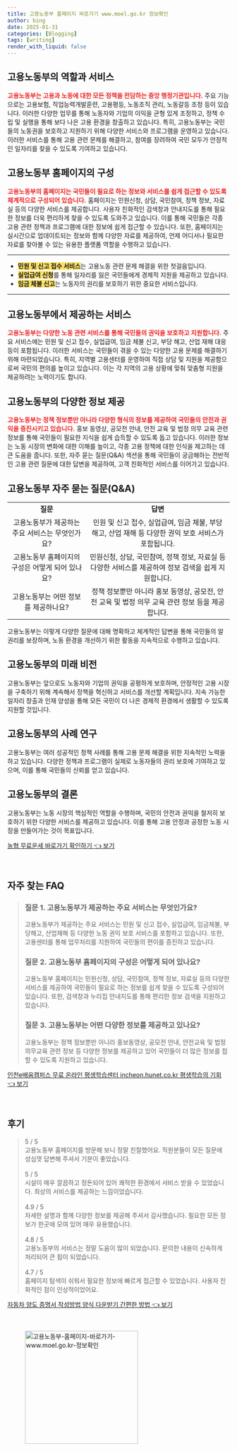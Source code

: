 ```yaml
---
title: 고용노동부 홈페이지 바로가기 www.moel.go.kr 정보확인
author: bing
date: 2025-01-31
categories: [Blogging]
tags: [writing]
render_with_liquid: false
---
```



<h2 id='고용노동부_역할과_서비스'>고용노동부의 역할과 서비스</h2>

<p><b><span style="color: #ee2323;">고용노동부는 고용과 노동에 대한 모든 정책을 전담하는 중앙 행정기관입니다.</span></b> 주요 기능으로는 고용보험, 직업능력개발훈련, 고용평등, 노동조직 관리, 노동갈등 조정 등이 있습니다. 이러한 다양한 업무를 통해 노동자와 기업의 이익을 균형 있게 조정하고, 정책 수립 및 실행을 통해 보다 나은 고용 환경을 창출하고 있습니다. 특히, 고용노동부는 국민들의 노동권을 보호하고 지원하기 위해 다양한 서비스와 프로그램을 운영하고 있습니다. 이러한 서비스를 통해 고용 관련 문제를 해결하고, 참여를 장려하여 국민 모두가 안정적인 일자리를 찾을 수 있도록 기여하고 있습니다.</p>

<h2 id='고용노동부_홈페이지구성'>고용노동부 홈페이지의 구성</h2>

<p><b><span style="color: #ee2323;">고용노동부의 홈페이지는 국민들이 필요로 하는 정보와 서비스를 쉽게 접근할 수 있도록 체계적으로 구성되어 있습니다.</span></b> 홈페이지는 민원신청, 상담, 국민참여, 정책 정보, 자료실 등의 다양한 서비스를 제공합니다. 사용자 친화적인 검색창과 안내지도를 통해 필요한 정보를 더욱 편리하게 찾을 수 있도록 도와주고 있습니다. 이를 통해 국민들은 각종 고용 관련 정책과 프로그램에 대한 정보에 쉽게 접근할 수 있습니다. 또한, 홈페이지는 실시간으로 업데이트되는 정보와 함께 다양한 자료를 제공하여, 언제 어디서나 필요한 자료를 찾아볼 수 있는 유용한 플랫폼 역할을 수행하고 있습니다.</p>

<hr />

<ul>
    <li><b><span style="background-color: #ffe066;">민원 및 신고 접수 서비스</span></b>는 고용노동 관련 문제 해결을 위한 첫걸음입니다.</li>
    <li><b><span style="background-color: #ffe066;">실업급여 신청</span></b>를 통해 일자리를 잃은 국민들에게 경제적 지원을 제공하고 있습니다.</li>
    <li><b><span style="background-color: #ffe066;">임금 체불 신고</span></b>는 노동자의 권리를 보호하기 위한 중요한 서비스입니다.</li>
</ul>

<hr />

<h2 id='고용노동부_제공서비스'>고용노동부에서 제공하는 서비스</h2>

<p><b><span style="color: #ee2323;">고용노동부는 다양한 노동 관련 서비스를 통해 국민들의 권익을 보호하고 지원합니다.</span></b> 주요 서비스에는 민원 및 신고 접수, 실업급여, 임금 체불 신고, 부당 해고, 산업 재해 대응 등이 포함됩니다. 이러한 서비스는 국민들이 겪을 수 있는 다양한 고용 문제를 해결하기 위해 마련되었습니다. 특히, 지역별 고용센터를 운영하여 직접 상담 및 지원을 제공함으로써 국민의 편의를 높이고 있습니다. 이는 각 지역의 고용 상황에 맞춰 맞춤형 지원을 제공하려는 노력이기도 합니다.</p>

<h2 id='고용노동부_정보제공'>고용노동부의 다양한 정보 제공</h2>

<p><b><span style="color: #ee2323;">고용노동부는 정책 정보뿐만 아니라 다양한 형식의 정보를 제공하여 국민들의 안전과 권익을 증진시키고 있습니다.</span></b> 홍보 동영상, 공모전 안내, 안전 교육 및 법정 의무 교육 관련 정보를 통해 국민들이 필요한 지식을 쉽게 습득할 수 있도록 돕고 있습니다. 이러한 정보는 노동 시장의 변화에 대한 이해를 높이고, 각종 고용 정책에 대한 인식을 제고하는 데 큰 도움을 줍니다. 또한, 자주 묻는 질문(Q&A) 섹션을 통해 국민들이 궁금해하는 전반적인 고용 관련 질문에 대한 답변을 제공하여, 고객 친화적인 서비스를 이어가고 있습니다.</p>

<h2 id='고용노동부_QnA'>고용노동부 자주 묻는 질문(Q&A)</h2>

<table>
    <tr>
        <td style="text-align: center; height: 17px;"><b>질문</b></td>
        <td style="text-align: center; height: 17px;"><b>답변</b></td>
    </tr>
    <tr>
        <td style="text-align: center; height: 17px;">고용노동부가 제공하는 주요 서비스는 무엇인가요?</td>
        <td style="text-align: center; height: 17px;">민원 및 신고 접수, 실업급여, 임금 체불, 부당 해고, 산업 재해 등 다양한 권익 보호 서비스가 포함됩니다.</td>
    </tr>
    <tr>
        <td style="text-align: center; height: 17px;">고용노동부 홈페이지의 구성은 어떻게 되어 있나요?</td>
        <td style="text-align: center; height: 17px;">민원신청, 상담, 국민참여, 정책 정보, 자료실 등 다양한 서비스를 제공하여 정보 검색을 쉽게 지원합니다.</td>
    </tr>
    <tr>
        <td style="text-align: center; height: 17px;">고용노동부는 어떤 정보를 제공하나요?</td>
        <td style="text-align: center; height: 17px;">정책 정보뿐만 아니라 홍보 동영상, 공모전, 안전 교육 및 법정 의무 교육 관련 정보 등을 제공합니다.</td>
    </tr>
</table>

<p>고용노동부는 이렇게 다양한 질문에 대해 명확하고 체계적인 답변을 통해 국민들의 알 권리를 보장하며, 노동 환경을 개선하기 위한 활동을 지속적으로 수행하고 있습니다.</p>

<h2 id='고용노동부_미래비전'>고용노동부의 미래 비전</h2>

<p>고용노동부는 앞으로도 노동자와 기업의 권익을 공평하게 보호하며, 안정적인 고용 시장을 구축하기 위해 계속해서 정책을 혁신하고 서비스를 개선할 계획입니다. 지속 가능한 일자리 창출과 인재 양성을 통해 모든 국민이 더 나은 경제적 환경에서 생활할 수 있도록 지원할 것입니다.</p>

<h2 id='고용노동부_사례연구'>고용노동부의 사례 연구</h2>

<p>고용노동부는 여러 성공적인 정책 사례를 통해 고용 문제 해결을 위한 지속적인 노력을 하고 있습니다. 다양한 정책과 프로그램이 실제로 노동자들의 권리 보호에 기여하고 있으며, 이를 통해 국민들의 신뢰를 얻고 있습니다.</p>

<h2 id='고용노동부_결론'>고용노동부의 결론</h2>

<p>고용노동부는 노동 시장의 핵심적인 역할을 수행하며, 국민의 안전과 권익을 철저히 보호하기 위한 다양한 서비스를 제공하고 있습니다. 이를 통해 고용 안정과 공정한 노동 시장을 만들어가는 것이 목표입니다.</p>


<p><a class="click-button" title="농협 무료운세 바로가기 확인하기" href="https://afficreate.github.io/posts/%EB%86%8D%ED%98%91-%EB%AC%B4%EB%A3%8C%EC%9A%B4%EC%84%B8-%EB%B0%94%EB%A1%9C%EA%B0%80%EA%B8%B0-%ED%99%95%EC%9D%B8%ED%95%98%EA%B8%B0/" rel="dofollow">농협 무료운세 바로가기 확인하기 👈 보기</a></p><br>
<h2 id='자주_찾는_FAQ'>자주 찾는 FAQ</h2>
<div itemscope="" itemtype="https://schema.org/FAQPage"> 
<blockquote> 
<div itemscope="" itemprop="mainEntity" itemtype="https://schema.org/Question"> 
<h3 itemprop="name">질문 1. 고용노동부가 제공하는 주요 서비스는 무엇인가요?</h3> 
<div itemscope="" itemprop="acceptedAnswer" itemtype="https://schema.org/Answer"> 
<span itemprop="text"> 
<p>고용노동부가 제공하는 주요 서비스는 민원 및 신고 접수, 실업급여, 임금체불, 부당해고, 산업재해 등 다양한 노동 권익 보호 서비스를 포함하고 있습니다. 또한, 고용센터를 통해 업무처리를 지원하여 국민들의 편이를 증진하고 있습니다.</p> 
</span> 
</div> 
</div> 

<div itemscope="" itemprop="mainEntity" itemtype="https://schema.org/Question"> 
<h3 itemprop="name">질문 2. 고용노동부 홈페이지의 구성은 어떻게 되어 있나요?</h3> 
<div itemscope="" itemprop="acceptedAnswer" itemtype="https://schema.org/Answer"> 
<span itemprop="text"> 
<p>고용노동부 홈페이지는 민원신청, 상담, 국민참여, 정책 정보, 자료실 등의 다양한 서비스를 제공하여 국민들이 필요로 하는 정보를 쉽게 찾을 수 있도록 구성되어 있습니다. 또한, 검색창과 누리집 안내지도를 통해 편리한 정보 검색을 지원하고 있습니다.</p> 
</span> 
</div> 
</div> 

<div itemscope="" itemprop="mainEntity" itemtype="https://schema.org/Question"> 
<h3 itemprop="name">질문 3. 고용노동부는 어떤 다양한 정보를 제공하고 있나요?</h3> 
<div itemscope="" itemprop="acceptedAnswer" itemtype="https://schema.org/Answer"> 
<span itemprop="text"> 
<p>고용노동부는 정책 정보뿐만 아니라 홍보동영상, 공모전 안내, 안전교육 및 법정의무교육 관련 정보 등 다양한 정보를 제공하고 있어 국민들이 더 많은 정보를 접할 수 있도록 지원하고 있습니다.</p> 
</span> 
</div> 
</div> 
</blockquote> 
</div>
<p><a class="click-button" title="인천e배움캠퍼스 무료 온라인 평생학습센터 incheon.hunet.co.kr 평생학습의 기회" href="https://afficreate.github.io/posts/%EC%9D%B8%EC%B2%9Ce%EB%B0%B0%EC%9B%80%EC%BA%A0%ED%8D%BC%EC%8A%A4-%EB%AC%B4%EB%A3%8C-%EC%98%A8%EB%9D%BC%EC%9D%B8-%ED%8F%89%EC%83%9D%ED%95%99%EC%8A%B5%EC%84%BC%ED%84%B0-incheon.hunet.co.kr-%ED%8F%89%EC%83%9D%ED%95%99%EC%8A%B5%EC%9D%98-%EA%B8%B0%ED%9A%8C/" rel="dofollow">인천e배움캠퍼스 무료 온라인 평생학습센터 incheon.hunet.co.kr 평생학습의 기회 👈 보기</a></p><br>
<h2 id='후기'>후기</h2>
<div itemscope itemtype="https://schema.org/Product">
  <blockquote>
  <div itemprop="review" itemscope itemtype="https://schema.org/Review">
      <div itemprop="reviewRating" itemscope itemtype="https://schema.org/Rating"> <span itemprop="ratingValue">5</span> / <span itemprop="bestRating">5</span> </div>
      <span itemprop="reviewBody">고용노동부 홈페이지를 방문해 보니 정말 친절했어요. 직원분들이 모든 질문에 성심껏 답변해 주셔서 기분이 좋았습니다.</span>
  </div>
  <br>
  <div itemprop="review" itemscope itemtype="https://schema.org/Review">
      <div itemprop="reviewRating" itemscope itemtype="https://schema.org/Rating"> <span itemprop="ratingValue">5</span> / <span itemprop="bestRating">5</span> </div>
      <span itemprop="reviewBody">시설이 매우 깔끔하고 정돈되어 있어 쾌적한 환경에서 서비스 받을 수 있었습니다. 최상의 서비스를 제공하는 느낌이었습니다.</span>
  </div>
  <br>
  <div itemprop="review" itemscope itemtype="https://schema.org/Review">
      <div itemprop="reviewRating" itemscope itemtype="https://schema.org/Rating"> <span itemprop="ratingValue">4.9</span> / <span itemprop="bestRating">5</span> </div>
      <span itemprop="reviewBody">자세한 설명과 함께 다양한 정보를 제공해 주셔서 감사했습니다. 필요한 모든 정보가 한곳에 모여 있어 매우 유용했습니다.</span>
  </div>
  <br>
  <div itemprop="review" itemscope itemtype="https://schema.org/Review">
      <div itemprop="reviewRating" itemscope itemtype="https://schema.org/Rating"> <span itemprop="ratingValue">4.8</span> / <span itemprop="bestRating">5</span> </div>
      <span itemprop="reviewBody">고용노동부의 서비스는 정말 도움이 많이 되었습니다. 문의한 내용이 신속하게 처리되어 큰 힘이 되었습니다.</span>
  </div>
  <br>
  <div itemprop="review" itemscope itemtype="https://schema.org/Review">
      <div itemprop="reviewRating" itemscope itemtype="https://schema.org/Rating"> <span itemprop="ratingValue">4.7</span> / <span itemprop="bestRating">5</span> </div>
      <span itemprop="reviewBody">홈페이지 탐색이 쉬워서 필요한 정보에 빠르게 접근할 수 있었습니다. 사용자 친화적인 점이 인상적이었어요.</span>
  </div>
  </blockquote>
</div>
<p><a class="click-button" title="자동차 양도 증명서 작성방법 양식 다운받기 간편한 방법" href="https://afficreate.github.io/posts/%EC%9E%90%EB%8F%99%EC%B0%A8-%EC%96%91%EB%8F%84-%EC%A6%9D%EB%AA%85%EC%84%9C-%EC%9E%91%EC%84%B1%EB%B0%A9%EB%B2%95-%EC%96%91%EC%8B%9D-%EB%8B%A4%EC%9A%B4%EB%B0%9B%EA%B8%B0-%EA%B0%84%ED%8E%B8%ED%95%9C-%EB%B0%A9%EB%B2%95/" rel="dofollow">자동차 양도 증명서 작성방법 양식 다운받기 간편한 방법 👈 보기</a></p><br>
<figure class="image"><img src="https://afficreate.github.io/assets/img/thumbnail/고용노동부-홈페이지-바로가기-www.moel.go.kr-정보확인.webp" alt="고용노동부-홈페이지-바로가기-www.moel.go.kr-정보확인" width="256" height="256"></figure>